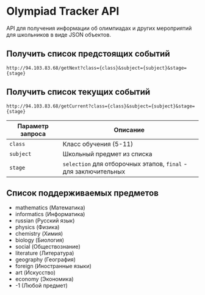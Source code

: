 # Olympiad Tracker API
API для получения информации об олимпиадах и других мероприятий для школьников в виде JSON объектов.

## Получить список предстоящих событий
```http://94.103.83.68/getNext?class={class}&subject={subject}&stage={stage}```

## Получить список текущих событий
```http://94.103.83.68/getCurrent?class={class}&subject={subject}&stage={stage}```

| Параметр запроса | Описание |
| ------------- | ------------------------------ |
| `class` | Класс обучения (5-11) |
| `subject` | Школьный предмет из списка |
| `stage` | `selection` для отборочных этапов, `final` - для заключительных |

## Список поддерживаемых предметов
+ mathematics (Математика)
+ informatics (Информатика)
+ russian (Русский язык)
+ physics (Физика)
+ chemistry (Химия)
+ biology (Биология)
+ social (Обществознание)
+ literature (Литература)
+ geography (География)
+ foreign (Иностранные языки)
+ art (Искусство)
+ economy (Экономика)
+ -1 (Любой предмет)
